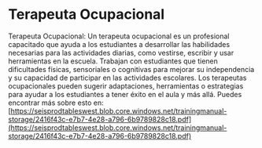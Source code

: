 # Terapeuta Ocupacional
Terapeuta Ocupacional: Un terapeuta ocupacional es un profesional capacitado que ayuda a los estudiantes a desarrollar las habilidades necesarias para las actividades diarias, como vestirse, escribir y usar herramientas en la escuela. Trabajan con estudiantes que tienen dificultades físicas, sensoriales o cognitivas para mejorar su independencia y su capacidad de participar en las actividades escolares. Los terapeutas ocupacionales pueden sugerir adaptaciones, herramientas o estrategias para ayudar a los estudiantes a tener éxito en el aula y más allá.
Puedes encontrar más sobre esto en: [https://seisprodtableswest.blob.core.windows.net/trainingmanual-storage/2416f43c-e7b7-4e28-a796-6b9789828c18.pdf](https://seisprodtableswest.blob.core.windows.net/trainingmanual-storage/2416f43c-e7b7-4e28-a796-6b9789828c18.pdf)